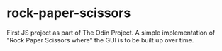 # rock-paper-scissors
First JS project as part of The Odin Project. A simple implementation of "Rock Paper Scissors where" the GUI is to be built up over time.
